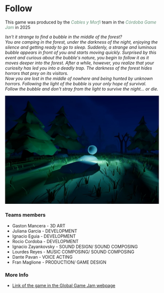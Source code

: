 # Follow
This game was produced by the <span style="color:#649178">_Cables y Morfi_</span> team in the <span style="color:#649178">_Córdoba Game Jam_</span> in 2025

_Isn't it strange to find a bubble in the middle of the forest?  
You are camping in the forest, under the darkness of the night, enjoying the silence and getting ready to go to sleep. Suddenly, a strange and luminous bubble appears in front of you and starts moving quickly. Surprised by this event and curious about the bubble's nature, you begin to follow it as it moves deeper into the forest. After a while, however, you realize that your curiosity has led you into a deadly trap. The darkness of the forest hides horrors that prey on its visitors.  
Now you are lost in the middle of nowhere and being hunted by unknown horrors. Following the light of the bubble is your only hope of survival.  
Follow the bubble and don't stray from the light to survive the night... or die._



![minesweeper-demo](Media/Follow_image_1.jpeg?raw=true)

### Teams members
* Gaston Mancera - 3D ART
* Juliana Garcia - DEVELOPMENT
* Ignacio Eguia - DEVELOPMENT
* Rocio Cordoba - DEVELOPMENT
* Ignacio Zayankovsky - SOUND DESIGN/ SOUND COMPOSING
* Lourdes Reyes - MUSIC COMPOSING/ SOUND COMPOSING
* Dante Pavan - VOICE ACTING
* Fran Maglione - PRODUCTION/ GAME DESIGN

### More Info
* [Link of the game in the Global Game Jam webpage](https://globalgamejam.org/games/2025/follow-4)